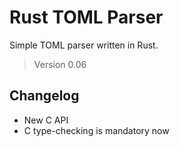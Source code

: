 # Rust TOML Parser

Simple TOML parser written in Rust.

> Version 0.06

## Changelog

- New C API
- C type-checking is mandatory now